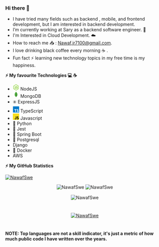 ### Hi there 🚀
- I have tried many fields such as backend , mobile, and frontend development, but I am interested in backend development.
- I’m currently working at Sary as a backend software engineer. 🔭
- I'm Interested in Cloud Development. ☁️
- How to reach me 📥 : Nawaf.jr7100@gmail.com.
- I love drinking black coffee every morning ☕️ .
- Fun fact ⚡ learning new technology topics in my free time is my happiness.

<!--  Tech I use !-->
<b> ⚡️ My favourite Technologies 💻 ☕️</b>
<div>
  <ul>
    
<li><img height="20px" width="20px" src="Assessts/Nodejs.webp" alt="Nodejs" />   NodeJS</li>
<li><img height="20px" width="20px" src="Assessts/mongdb.png" alt="mongodb" />   MongoDB </li>
<li>✳️ ExpressJS</li>
<li><img height="20px" width="20px" src="Assessts/ts.png" alt="ts"/>  TypeScript</li>
<li><img height="20px" width="20px" src="Assessts/js.png" alt="js" />   Javascript</li>
<li>🐍    Python</li>
    <li>🧪 Jest </li>
    <li>🍃 Spring Boot</li>
    <li>📀 Postgresql</li>
    <li>Django</li>
    <li>🐳 Docker</li>
    <li>AWS</li>
  </ul>
</div>

<b>⚡ My GitHub Statistics</b>  
<p align="left"> 
  <a href="https://github.com/ryo-ma/github-profile-trophy">
    <img src="https://github-profile-trophy.vercel.app/?username=NawafSwe&theme=onedark&margin-w=15&margin-h=15&column=7" alt="NawafSwe" />
  </a> 
</p>
 
<p align="center">
<img height="180em" src="https://mz-github-stats.vercel.app/api?username=NawafSwe&show_icons=true&hide_border=true&theme=radical" alt="NawafSwe"/>

<!-- Most Used Languages -->
<img height="180em" src="https://mz-github-stats.vercel.app/api/top-langs/?username=NawafSwe&show_icons=true&hide_border=true&layout=compact&langs_count=8&theme=radical" alt="NawafSwe"/>

<!--   <p align="center"> 
  <div  align="center">
    <img src="https://activity-graph.herokuapp.com/graph?username=nawafswe&theme=xcode" alt="NawafSwe"/>
</div>

</p> -->
 <p align="center"> 
  <img align="center" width="450"  src="https://github-readme-streak-stats.herokuapp.com/?user=NawafSwe&theme=dark" alt="NawafSwe" /> 

</p>

<div align="center" style="margin: 40px 40px">
    <a href="https://github.com/topdev0729/github-profile-views-counter">
        <img width="175px" src="https://komarev.com/ghpvc/?username=nawafswe&color=0A0A0A" alt="NawafSwe">
    </a>
  </div>
<!--   <div  align="center"> <img src="https://raw.githubusercontent.com/muhiqsimui/muhiqsimui/output/github-contribution-grid-snake.svg" alt="NawafSwe"/></div> -->
<footer> <strong>
  NOTE: Top languages are not a skill indicator, it's just a metric of how much public code I have written over the years.
</strong> </footer>

</p>
